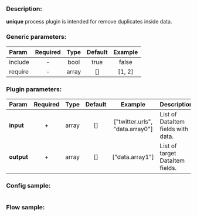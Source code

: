 ### Description:

**unique** process plugin is intended for remove duplicates inside data.


### Generic parameters:

| Param   | Required | Type  | Default | Example |
|:--------|:--------:|:-----:|:-------:|:-------:|
| include |    -     | bool  |  true   |  false  |
| require |    -     | array |   []    | [1, 2]  |


### Plugin parameters:

| Param      | Required | Type  | Default |             Example             | Description |
|:-----------|:--------:|:-----:|:-------:|:-------------------------------:|:------------|
| **input**  |    +     | array |   []    | ["twitter.urls", "data.array0"] | List of DataItem fields with data.            |
| **output** |    +     | array |   []    |         ["data.array1"]         | List of target DataItem fields.            |

### Config sample:

```toml

```

### Flow sample:

```yaml
```